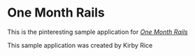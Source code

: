 # One Month Rails

This is the pinteresting sample application for
[*One Month Rails*](http://onemonthrails.com)

This sample application was created by Kirby Rice